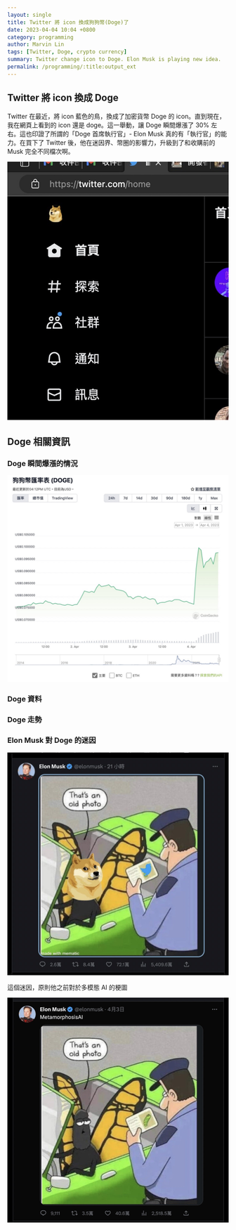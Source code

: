 ```yaml
---
layout: single
title: Twitter 將 icon 換成狗狗幣(Doge)了
date: 2023-04-04 10:04 +0800
category: programming
author: Marvin Lin
tags: [Twitter, Doge, crypto currency]
summary: Twitter change icon to Doge. Elon Musk is playing new idea.
permalink: /programming/:title:output_ext
---
```


## Twitter 將 icon 換成 Doge

Twitter 在最近，將 icon 藍色的鳥，換成了加密貨幣 Doge 的 icon。直到現在，我在網頁上看到的 icon 還是 doge。這一舉動，讓 Doge 瞬間爆漲了 30% 左右。這也印證了所謂的「Doge 首席執行官」- Elon Musk 真的有「執行官」的能力。在買下了 Twitter 後，他在迷因界、幣圈的影響力，升級到了和收購前的 Musk 完全不同檔次啊。

![Twitter change icon](/assets/posts/twitter-change-icon/twitter-change-icon.jpeg)

## Doge 相關資訊

### Doge 瞬間爆漲的情況

![Doge 走勢爆漲](/assets/posts/twitter-change-icon/doge-trend-aft-change-icon.jpeg)

### Doge 資料

<script src="https://widgets.coingecko.com/coingecko-coin-ticker-widget.js"></script>
<coingecko-coin-ticker-widget  coin-id="dogecoin" currency="usd" locale="zh-tw"></coingecko-coin-ticker-widget>

### Doge 走勢

<script src="https://widgets.coingecko.com/coingecko-coin-price-chart-widget.js"></script>
<coingecko-coin-price-chart-widget  coin-id="dogecoin" currency="usd" height="300" locale="zh-tw"></coingecko-coin-price-chart-widget>

### Elon Musk 對 Doge 的迷因

![elon musk 對 doge 改的 meme](/assets/posts/twitter-change-icon/elon-change-doge.jpeg)

這個迷因，原則他之前對於多模態 AI 的梗圖

![elon musk meme 原圖](/assets/posts/twitter-change-icon/elon-origin.jpeg)